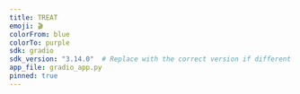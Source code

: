 ```yaml
---
title: TREAT
emoji: 🎬
colorFrom: blue
colorTo: purple
sdk: gradio
sdk_version: "3.14.0"  # Replace with the correct version if different
app_file: gradio_app.py
pinned: true
---
```


